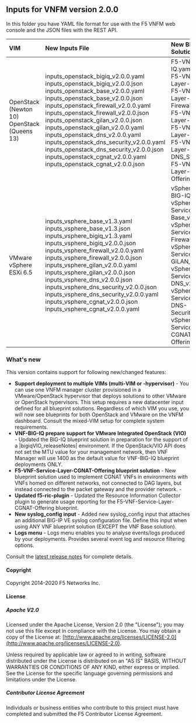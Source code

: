 ## Inputs for VNFM version 2.0.0

In this folder you have YAML file format for use with the F5 VNFM web console and the JSON files with the REST API.  

| VIM                       | New Inputs File                              | New Blueprint Solution         |
| :-------------------------| :--------------------------------------------| :------------------------------| 
| OpenStack (Newton 10) <br>  OpenStack (Queens 13)   | inputs_openstack_bigiq_v2.0.0.yaml<br>inputs_openstack_bigiq_v2.0.0.json<br>inputs_openstack_base_v2.0.0.yaml<br>inputs_openstack_base_v2.0.0.json <br> inputs_openstack_firewall_v2.0.0.yaml <br>  inputs_openstack_firewall_v2.0.0.json <br> inputs_openstack_gilan_v2.0.0.json <br> inputs_openstack_gilan_v2.0.0.yaml <br> inputs_openstack_dns_v2.0.0.yaml<br> inputs_openstack_dns_security_v2.0.0.yaml<br>inputs_openstack_dns_security_v2.0.0.json<br>inputs_openstack_cgnat_v2.0.0.yaml<br>inputs_openstack_cgnat_v2.0.0.json<br>| F5-VNF-BIG-IQ.yaml <br> F5-VNF-Service-Layer-Base_v2.0.0  <br> F5-VNF-Service-Layer-Firewall_v2.0.0<br> F5-VNF-Service-Layer-GiLAN_v2.0.0<br> F5-VNF-Service-Layer-DNS_v2.0.0<br> F5-VNF-Service-Layer-DNS_Security_v2.0.0<br> F5-VNF-Service-Layer-CGNAT-Offering_v2.0.0|
| VMware vSphere ESXi 6.5   | inputs_vsphere_base_v1.3.yaml<br>inputs_vsphere_base_v1.3.json<br>inputs_vsphere_bigiq_v1.3.yaml<br>inputs_vsphere_bigiq_v2.0.0.json<br>inputs_vsphere_firewall_v2.0.0.yaml<br>inputs_vsphere_firewall_v2.0.0.json<br>inputs_vsphere_gilan_v2.0.0.yaml<br>inputs_vsphere_gilan_v2.0.0.json<br>inputs_vsphere_dns_v2.0.0.json<br>inputs_vsphere_dns_security_v2.0.0.json<br>inputs_vsphere_dns_security_v2.0.0.yaml<br>inputs_vsphere_cgnat_v2.0.0.json<br>inputs_vsphere_cgnat_v2.0.0.yaml  | vSphere-F5-VNF-BIG-IQ.yaml <br> vSphere-F5-VNF-Service-Layer-Base_v2.0.0  <br> vSphere-F5-VNF-Service-Layer-Firewall_v2.0.0<br> vSphere-F5-VNF-Service-Layer-GiLAN_v2.0.0<br> vSphere-F5-VNF-Service-Layer-DNS_v2.0.0<br> vSphere-F5-VNF-Service-Layer-DNS-Security_v2.0.0<br> vSphere-F5-VNF-Service-Layer-CGNAT-Offering_v2.0.0.|
 

### What's new

This version contains support for following new/changed features:

* **Support deployment to multiple VIMs (multi-VIM or -hypervisor)** - You can use one VNFM manager cluster provisioned in a VMware/OpenStack hypervisor that deploys solutions to other VMware or OpenStack hypervisors. This setup requires a new datacenter input defined for all blueprint solutions. Regardless of which VIM you use, you will now see blueprints for both OpenStack and VMware on the VNFM dashboard. Consult the mixed-VIM setup for complete system requirements. 
* **VNF-BIG-IQ prepare support for VMware Integrated OpenStack (VIO)** - Updated the BIG-IQ blueprint solution in preparation for the support of a |bigiqVIO_releaseNotes| environment. If the OpenStack/VIO API does not set the MTU value for your management network, then VNF Manager will use 1400 as the default value for VNF-BIG-IQ blueprint deployments ONLY.
* **F5-VNF-Service-Layer-CGNAT-Offering blueprint solution** - New blueprint solution used to implement CGNAT VNFs in environments with VNFs homed on different networks, not connected to DAG layers, but instead connected to the packet gateway and the provider network. - 
* **Updated f5-ric-plugin** - Updated the Resource Information Collector plugin to generate usage reporting for the F5-VNF-Service-Layer-CGNAT-Offering blueprint.
* **New syslog_config input** - Added new syslog_config input that attaches an additional BIG-IP VE syslog configuration file. Define this input when using ANY VNF blueprint solution (EXCEPT the VNF Base solution).
* **Logs menu** - Logs menu enables you to analyse events/logs produced by your deployments. Provides several event log and resource filtering options.


Consult the [latest release notes](https://clouddocs.f5.com/cloud/nfv/latest/release-notes-1.html) for complete details.



#### Copyright
Copyright 2014-2020 F5 Networks Inc.

#### License

##### Apache V2.0 
Licensed under the Apache License, Version 2.0 (the "License"); you may not use this file except in compliance with the License. You may obtain a copy of the License at: [http://www.apache.org/licenses/LICENSE-2.0](http://www.apache.org/licenses/LICENSE-2.0).

Unless required by applicable law or agreed to in writing, software distributed under the License is distributed on an "AS IS" BASIS, WITHOUT WARRANTIES OR CONDITIONS OF ANY KIND, either express or implied. See the License for the specific language governing permissions and limitations under the License.

##### Contributor License Agreement
Individuals or business entities who contribute to this project must have completed and submitted the F5 Contributor License Agreement.



[1]: https://github.com/F5Networks/f5-nfv-solutions/tree/master/supported/inputs/v1.2.1/VMware
[2]: https://github.com/F5Networks/f5-nfv-solutions/blob/master/supported/inputs/v1.2.1/OpenStack/inputs_openstack_base_v1.2.1.yaml
[3]: https://github.com/F5Networks/f5-nfv-solutions/blob/master/supported/inputs/v1.2.1/OpenStack/inputs_openstack_bigiq_v1.2.1.yaml
[4]: https://github.com/F5Networks/f5-nfv-solutions/tree/master/supported/inputs/v1.2.1/OpenStack
[5]: https://github.com/F5Networks/f5-nfv-solutions/tree/master/supported/blueprints/base/v1.2.1
[6]: https://github.com/F5Networks/f5-nfv-solutions/tree/master/supported/blueprints/big-iq/v1.2.1
[7]: https://github.com/F5Networks/f5-nfv-solutions/tree/master/supported/inputs/v1.2.1/OpenStack
